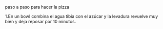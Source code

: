 paso a paso para hacer la pizza

1.En un bowl combina el agua tibia con el azúcar y la levadura revuelve muy bien y deja reposar por 10 minutos. 

